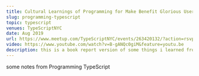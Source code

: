 ```yaml
---
title: Cultural Learnings of Programming for Make Benefit Glorious Users of TypeScript
slug: programming-typescript
topic: typescript
venues: TypeScriptNYC
date: Aug 2019
url: https://www.meetup.com/TypeScriptNYC/events/263420132/?action=rsvp&response=yes
video: https://www.youtube.com/watch?v=B-gANQc0giM&feature=youtu.be
description: this is a book report version of some things i learned from reading Programming TypeScript https://twitter.com/swyx/status/1135525665971695617
---
```


some notes from Programming TypeScript
